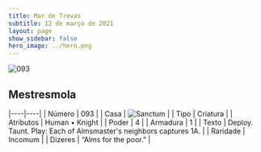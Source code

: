```yaml
---
title: Mar de Trevas
subtitle: 12 de março de 2021
layout: page
show_sidebar: false
hero_image: ../hero.png
---
```


![093](https://cdn.keyforgegame.com/media/card_front/pt/496_093_7V9Q9HG4XF42_pt.png)

## Mestresmola

|----|----|
| Número | 093 |
| Casa | ![Sanctum](https://archonarcana.com/images/thumb/c/c7/Sanctum.png/22px-Sanctum.png "Santuário") |
| Tipo | Criatura |
| Atributos | Human • Knight |
| Poder | 4 |
| Armadura | 1 |
| Texto | Deploy. Taunt.  Play: Each of Almsmaster's neighbors captures 1A. |
| Raridade | Incomum |
| Dizeres | “Alms for the poor.” |
